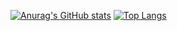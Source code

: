 [![Anurag's GitHub stats](https://github-readme-stats.vercel.app/api?username=giovanafurlan)](https://github.com/anuraghazra/github-readme-stats)
[![Top Langs](https://github-readme-stats.vercel.app/api/top-langs/?username=giovanafurlan)](https://github.com/anuraghazra/github-readme-stats)
